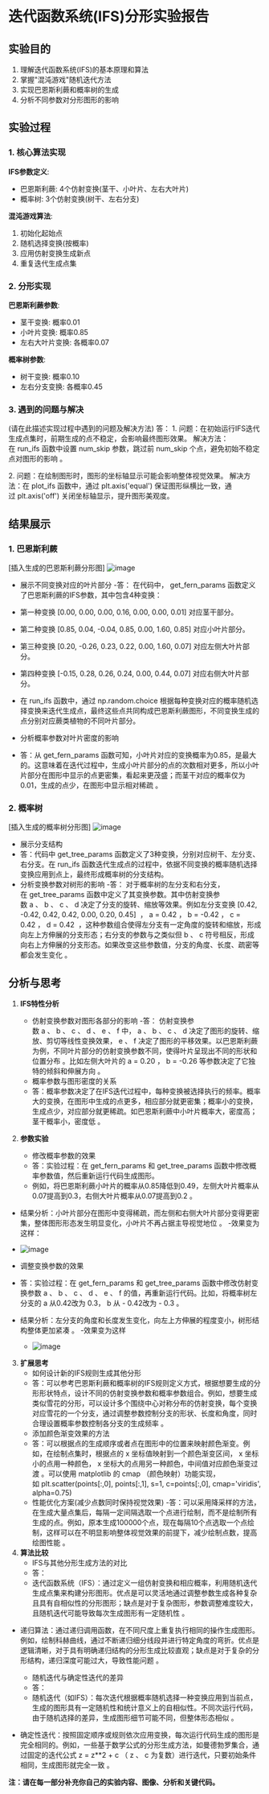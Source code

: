# 迭代函数系统(IFS)分形实验报告

## 实验目的

1. 理解迭代函数系统(IFS)的基本原理和算法
2. 掌握"混沌游戏"随机迭代方法
3. 实现巴恩斯利蕨和概率树的生成
4. 分析不同参数对分形图形的影响

## 实验过程

### 1. 核心算法实现

**IFS参数定义**:
- 巴恩斯利蕨: 4个仿射变换(茎干、小叶片、左右大叶片)
- 概率树: 3个仿射变换(树干、左右分支)

**混沌游戏算法**:
1. 初始化起始点
2. 随机选择变换(按概率)
3. 应用仿射变换生成新点
4. 重复迭代生成点集

### 2. 分形实现

**巴恩斯利蕨参数**:
- 茎干变换: 概率0.01
- 小叶片变换: 概率0.85
- 左右大叶片变换: 各概率0.07

**概率树参数**:
- 树干变换: 概率0.10
- 左右分支变换: 各概率0.45

### 3. 遇到的问题与解决

(请在此描述实现过程中遇到的问题及解决方法)
答：
1. 问题：在初始运行IFS迭代生成点集时，前期生成的点不稳定，会影响最终图形效果。
解决方法：在 run_ifs 函数中设置 num_skip 参数，跳过前 num_skip 个点，避免初始不稳定点对图形的影响 。
 
2. 问题：在绘制图形时，图形的坐标轴显示可能会影响整体视觉效果。
解决方法：在 plot_ifs 函数中，通过 plt.axis('equal') 保证图形纵横比一致，通过 plt.axis('off') 关闭坐标轴显示，提升图形美观度。

## 结果展示

### 1. 巴恩斯利蕨
[插入生成的巴恩斯利蕨分形图]
![image](https://github.com/user-attachments/assets/06b3e352-56ab-4636-9d94-6d6d3286902d)

- 展示不同变换对应的叶片部分
-答： 在代码中， get_fern_params 函数定义了巴恩斯利蕨的IFS参数，其中包含4种变换：
 
- 第一种变换 [0.00, 0.00, 0.00, 0.16, 0.00, 0.00, 0.01] 对应茎干部分。
 
- 第二种变换 [0.85, 0.04, -0.04, 0.85, 0.00, 1.60, 0.85] 对应小叶片部分。
 
- 第三种变换 [0.20, -0.26, 0.23, 0.22, 0.00, 1.60, 0.07] 对应左侧大叶片部分。
 
- 第四种变换 [-0.15, 0.28, 0.26, 0.24, 0.00, 0.44, 0.07] 对应右侧大叶片部分。
 
- 在 run_ifs 函数中，通过 np.random.choice 根据每种变换对应的概率随机选择变换来迭代生成点，最终这些点共同构成巴恩斯利蕨图形，不同变换生成的点分别对应蕨类植物的不同叶片部分。
- 分析概率参数对叶片密度的影响
- 答：从 get_fern_params 函数可知，小叶片对应的变换概率为0.85，是最大的。这意味着在迭代过程中，生成小叶片部分的点的次数相对更多，所以小叶片部分在图形中显示的点更密集，看起来更茂盛；而茎干对应的概率仅为0.01，生成的点少，在图形中显示相对稀疏 。

### 2. 概率树 
[插入生成的概率树分形图]
![image](https://github.com/user-attachments/assets/68e61888-f902-4c76-9433-32216773089c)

- 展示分支结构
- 答：代码中 get_tree_params 函数定义了3种变换，分别对应树干、左分支、右分支。在 run_ifs 函数迭代生成点的过程中，依据不同变换的概率随机选择变换应用到点上，最终形成概率树的分支结构。
- 分析变换参数对树形的影响
-答： 对于概率树的左分支和右分支，在 get_tree_params 函数中定义了其变换参数。其中仿射变换参数 a 、 b 、 c 、 d 决定了分支的旋转、缩放等效果。例如左分支变换 [0.42, -0.42, 0.42, 0.42, 0.00, 0.20, 0.45]  ， a = 0.42 ， b = -0.42 ， c = 0.42 ， d = 0.42  ，这种参数组合使得左分支有一定角度的旋转和缩放，形成向左上方伸展的分支形态；右分支的参数与之类似但 b 、 c 符号相反，形成向右上方伸展的分支形态。如果改变这些参数值，分支的角度、长度、疏密等都会发生变化 。

## 分析与思考

1. **IFS特性分析**
   - 仿射变换参数对图形各部分的影响
   -答： 仿射变换参数 a 、 b 、 c 、 d 、 e 、 f 中， a 、 b 、 c 、 d 决定了图形的旋转、缩放、剪切等线性变换效果， e 、 f 决定了图形的平移效果。以巴恩斯利蕨为例，不同叶片部分的仿射变换参数不同，使得叶片呈现出不同的形状和位置分布 。比如左侧大叶片的 a = 0.20 ， b = -0.26 等参数决定了它独特的倾斜和伸展方向 。
   - 概率参数与图形密度的关系
   - 答：概率参数决定了在IFS迭代过程中，每种变换被选择执行的频率。概率大的变换，在图形中生成的点更多，相应部分就更密集；概率小的变换，生成点少，对应部分就更稀疏。如巴恩斯利蕨中小叶片概率大，密度高；茎干概率小，密度低 。

2. **参数实验**
   - 修改概率参数的效果
   - 答：实验过程：在 get_fern_params 和 get_tree_params 函数中修改概率参数值，然后重新运行代码生成图形。
   - 例如，将巴恩斯利蕨小叶片的概率从0.85降低到0.49，左侧大叶片概率从0.07提高到0.3，右侧大叶片概率从0.07提高到0.2 。
 - 结果分析：小叶片部分在图形中变得稀疏，而左侧和右侧大叶片部分变得更密集，整体图形形态发生明显变化，小叶片不再占据主导视觉地位 。
-效果变为这样：
- ![image](https://github.com/user-attachments/assets/dfaf5b38-848e-4e6b-91b3-bb5e47661edb)
 - 调整变换参数的效果
- 答：实验过程：在 get_fern_params 和 get_tree_params 函数中修改仿射变换参数 a 、 b 、 c 、 d 、 e 、 f 的值，再重新运行代码。比如，将概率树左分支的 a 从0.42改为 
      0.3， b 从 - 0.42改为 - 0.3 。
 
- 结果分析：左分支的角度和长度发生变化，向左上方伸展的程度变小，树形结构整体更加紧凑 。
   -效果变为这样
   - ![image](https://github.com/user-attachments/assets/602609a1-3a50-47bb-b03a-7a56ace75b78)

3. **扩展思考**
   - 如何设计新的IFS规则生成其他分形
   - 答：可以参考巴恩斯利蕨和概率树的IFS规则定义方式，根据想要生成的分形形状特点，设计不同的仿射变换参数和概率参数组合。例如，想要生成类似雪花的分形，可以设计多个围绕中心对称分布的仿射变换，每个变换对应雪花的一个分支，通过调整参数控制分支的形状、长度和角度，同时合理设置概率参数控制各分支的生成频率 。
   - 添加颜色渐变效果的方法
   - 答：可以根据点的生成顺序或者点在图形中的位置来映射颜色渐变。例如，在绘制点集时，根据点的 x 坐标值映射到一个颜色渐变区间， x 坐标小的点用一种颜色， x 坐标大的点用另一种颜色，中间值对应颜色渐变过渡 。可以使用 matplotlib 的 cmap （颜色映射）功能实现，如 plt.scatter(points[:,0], points[:,1], s=1, c=points[:,0], cmap='viridis', alpha=0.75) 
   - 性能优化方案(减少点数同时保持视觉效果)
   -答：可以采用降采样的方法，在生成大量点集后，每隔一定间隔选取一个点进行绘制，而不是绘制所有生成的点。例如，原本生成100000个点，现在每隔10个点选取一个点绘制，这样可以在不明显影响整体视觉效果的前提下，减少绘制点数，提高绘图性能 。
4. **算法比较**
   - IFS与其他分形生成方法的对比
   - 答：
   - 迭代函数系统（IFS）：通过定义一组仿射变换和相应概率，利用随机迭代生成点集来构建分形图形。优点是可以灵活地通过调整参数生成各种复杂且具有自相似性的分形图形；缺点是对于复杂图形，参数调整难度较大，且随机迭代可能导致每次生成图形有一定随机性 。
 
- 递归算法：通过递归调用函数，在不同尺度上重复执行相同的操作生成图形。例如，绘制科赫曲线，通过不断递归细分线段并进行特定角度的弯折。优点是逻辑清晰，对于具有明确递归结构的分形生成比较直观；缺点是对于复杂的分形结构，递归深度可能过大，导致性能问题 。
   - 随机迭代与确定性迭代的差异
   - 答：
   - 随机迭代（如IFS）：每次迭代根据概率随机选择一种变换应用到当前点，生成的图形具有一定随机性和统计意义上的自相似性。不同次运行代码，由于随机选择的差异，生成图形细节可能不同，但整体形态相似 。
 
- 确定性迭代：按照固定顺序或规则依次应用变换，每次运行代码生成的图形是完全相同的。例如，一些基于数学公式的分形生成方法，如曼德勃罗集合，通过固定的迭代公式 z = z**2 + c （ z 、 c 为复数）进行迭代，只要初始条件相同，生成图形就完全一致 。

**注：请在每一部分补充你自己的实验内容、图像、分析和关键代码。**
